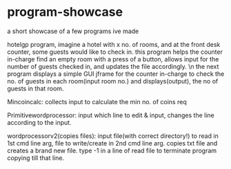 # program-showcase
a short showcase of a few programs ive made

hotelgp program, 
imagine a hotel with x no. of rooms, and at the front desk counter, some guests would like to check in.
this program helps the counter in-charge find an empty room with a press of a button, allows input for the number of guests checked in, and updates the file accordingly. \n
the next program displays a simple GUI jframe for the counter in-charge to check the no. of guests in each room(input room no.) and displays(output), the no of guests in that room. 

Mincoincalc: collects input to calculate the min no. of coins req

Primitivewordprocessor: input which line to edit & input, changes the line according to the input.

wordprocessorv2(copies files): input file(with correct directory!) to read in 1st cmd line arg, file to write/create in 2nd cmd line arg. copies txt file and creates a brand new file. type -1 in a line of read file to terminate program copying till that line. 
